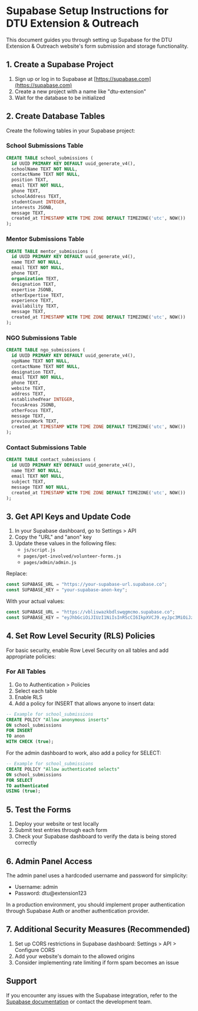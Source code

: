 # Supabase Setup Instructions for DTU Extension & Outreach

This document guides you through setting up Supabase for the DTU Extension & Outreach website's form submission and storage functionality.

## 1. Create a Supabase Project

1. Sign up or log in to Supabase at [https://supabase.com](https://supabase.com)
2. Create a new project with a name like "dtu-extension"
3. Wait for the database to be initialized

## 2. Create Database Tables

Create the following tables in your Supabase project:

### School Submissions Table
```sql
CREATE TABLE school_submissions (
  id UUID PRIMARY KEY DEFAULT uuid_generate_v4(),
  schoolName TEXT NOT NULL,
  contactName TEXT NOT NULL,
  position TEXT,
  email TEXT NOT NULL,
  phone TEXT,
  schoolAddress TEXT,
  studentCount INTEGER,
  interests JSONB,
  message TEXT,
  created_at TIMESTAMP WITH TIME ZONE DEFAULT TIMEZONE('utc', NOW())
);
```

### Mentor Submissions Table
```sql
CREATE TABLE mentor_submissions (
  id UUID PRIMARY KEY DEFAULT uuid_generate_v4(),
  name TEXT NOT NULL,
  email TEXT NOT NULL,
  phone TEXT,
  organization TEXT,
  designation TEXT,
  expertise JSONB,
  otherExpertise TEXT,
  experience TEXT,
  availability TEXT,
  message TEXT,
  created_at TIMESTAMP WITH TIME ZONE DEFAULT TIMEZONE('utc', NOW())
);
```

### NGO Submissions Table
```sql
CREATE TABLE ngo_submissions (
  id UUID PRIMARY KEY DEFAULT uuid_generate_v4(),
  ngoName TEXT NOT NULL,
  contactName TEXT NOT NULL,
  designation TEXT,
  email TEXT NOT NULL,
  phone TEXT,
  website TEXT,
  address TEXT,
  establishedYear INTEGER,
  focusAreas JSONB,
  otherFocus TEXT,
  message TEXT,
  previousWork TEXT,
  created_at TIMESTAMP WITH TIME ZONE DEFAULT TIMEZONE('utc', NOW())
);
```

### Contact Submissions Table
```sql
CREATE TABLE contact_submissions (
  id UUID PRIMARY KEY DEFAULT uuid_generate_v4(),
  name TEXT NOT NULL,
  email TEXT NOT NULL,
  subject TEXT,
  message TEXT NOT NULL,
  created_at TIMESTAMP WITH TIME ZONE DEFAULT TIMEZONE('utc', NOW())
);
```

## 3. Get API Keys and Update Code

1. In your Supabase dashboard, go to Settings > API
2. Copy the "URL" and "anon" key
3. Update these values in the following files:
   - `js/script.js`
   - `pages/get-involved/volunteer-forms.js`
   - `pages/admin/admin.js`

Replace:
```javascript
const SUPABASE_URL = "https://your-supabase-url.supabase.co";
const SUPABASE_KEY = "your-supabase-anon-key";
```

With your actual values:
```javascript
const SUPABASE_URL = "https://vbliswazkbdlswqgmcmo.supabase.co";
const SUPABASE_KEY = "eyJhbGciOiJIUzI1NiIsInR5cCI6IkpXVCJ9.eyJpc3MiOiJzdXBhYmFzZSIsInJlZiI6InZibGlzd2F6a2JkbHN3cWdtY21vIiwicm9sZSI6ImFub24iLCJpYXQiOjE3NDg1MjU4NTEsImV4cCI6MjA2NDEwMTg1MX0.lgn6Q2FFeC1JiSJMH2gpMwshg13fJ7ZMoBmMdAngicM";
```

## 4. Set Row Level Security (RLS) Policies

For basic security, enable Row Level Security on all tables and add appropriate policies:

### For All Tables
1. Go to Authentication > Policies
2. Select each table
3. Enable RLS
4. Add a policy for INSERT that allows anyone to insert data:

```sql
-- Example for school_submissions
CREATE POLICY "Allow anonymous inserts"
ON school_submissions
FOR INSERT
TO anon
WITH CHECK (true);
```

For the admin dashboard to work, also add a policy for SELECT:

```sql
-- Example for school_submissions
CREATE POLICY "Allow authenticated selects"
ON school_submissions
FOR SELECT
TO authenticated
USING (true);
```

## 5. Test the Forms

1. Deploy your website or test locally
2. Submit test entries through each form
3. Check your Supabase dashboard to verify the data is being stored correctly

## 6. Admin Panel Access

The admin panel uses a hardcoded username and password for simplicity:
- Username: admin
- Password: dtu@extension123

In a production environment, you should implement proper authentication through Supabase Auth or another authentication provider.

## 7. Additional Security Measures (Recommended)

1. Set up CORS restrictions in Supabase dashboard: Settings > API > Configure CORS
2. Add your website's domain to the allowed origins
3. Consider implementing rate limiting if form spam becomes an issue

## Support

If you encounter any issues with the Supabase integration, refer to the [Supabase documentation](https://supabase.io/docs) or contact the development team.
